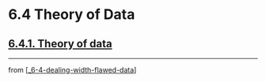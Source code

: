 # 6.4 Theory of Data

## [**6.4.1.** Theory of data]()

---
from [[_6-4-dealing-width-flawed-data]]

[//begin]: # "Autogenerated link references for markdown compatibility"
[_6-4-dealing-width-flawed-data]: _6-4-dealing-width-flawed-data.md "Flawed Data dealing"
[//end]: # "Autogenerated link references"